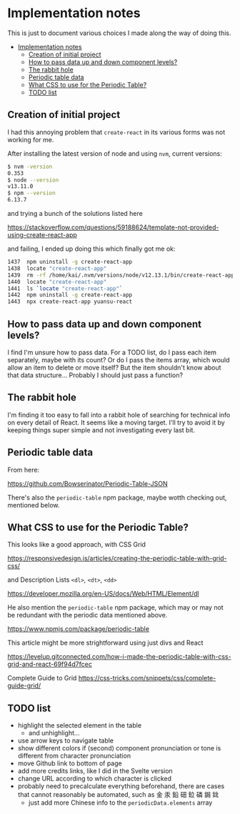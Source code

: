 # Implementation notes

This is just to document various choices I made along the way of doing this.

- [Implementation notes](#implementation-notes)
  - [Creation of initial project](#creation-of-initial-project)
  - [How to pass data up and down component levels?](#how-to-pass-data-up-and-down-component-levels)
  - [The rabbit hole](#the-rabbit-hole)
  - [Periodic table data](#periodic-table-data)
  - [What CSS to use for the Periodic Table?](#what-css-to-use-for-the-periodic-table)
  - [TODO list](#todo-list)

## Creation of initial project

I had this annoying problem that `create-react` in its various forms was not working for me.

After installing the latest version of node and using `nvm`, current versions:

```bash
$ nvm -version
0.353
$ node --version
v13.11.0
$ npm --version
6.13.7
```

and trying a bunch of the solutions listed here

https://stackoverflow.com/questions/59188624/template-not-provided-using-create-react-app

and failing, I ended up doing this which finally got me ok:

```bash
1437  npm uninstall -g create-react-app
1438  locate "create-react-app"
1439  rm -rf /home/kai/.nvm/versions/node/v12.13.1/bin/create-react-app /home/kai/.nvm/versions/node/v12.13.1/lib/node_modules/create-react-app /home/kai/node_modules/create-react-app  /home/kai/node_modules/.bin/create-react-app
1440  locate "create-react-app"
1441  ls `locate "create-react-app"`
1442  npm uninstall -g create-react-app
1443  npx create-react-app yuansu-react      
```

## How to pass data up and down component levels?

I find I'm unsure how to pass data. For a TODO list, do I pass each item separately, maybe with its count? Or do I pass the items array, which would allow an item to delete or move itself? But the item shouldn't know about that data structure... Probably I should just pass a function?

## The rabbit hole

I'm finding it too easy to fall into a rabbit hole of searching for technical info on every detail of React. It seems like a moving target. I'll try to avoid it by keeping things super simple and not investigating every last bit.

## Periodic table data

From here:

https://github.com/Bowserinator/Periodic-Table-JSON

There's also the `periodic-table` npm package, maybe wotth checking out, mentioned below.

## What CSS to use for the Periodic Table?

This looks like a good approach, with CSS Grid

https://responsivedesign.is/articles/creating-the-periodic-table-with-grid-css/

and Description Lists `<dl>`, `<dt>`, `<dd>`

https://developer.mozilla.org/en-US/docs/Web/HTML/Element/dl

He also mention the `periodic-table` npm package,
which may or may not be redundant with the periodic data
mentioned above.

https://www.npmjs.com/package/periodic-table

This article might be more strightforward using just divs and React

https://levelup.gitconnected.com/how-i-made-the-periodic-table-with-css-grid-and-react-69f94d7fcec

Complete Guide to Grid
https://css-tricks.com/snippets/css/complete-guide-grid/

## TODO list

- highlight the selected element in the table
  - and unhighlight...
- use arrow keys to navigate table
- show different colors if (second) component pronunciation or tone is different from character pronunciation
- move Github link to bottom of page
- add more credits links, like I did in the Svelte version 
- change URL according to which character is clicked
- probably need to precalculate everything beforehand, there are cases that cannot reasonably be automated, such as 金 汞 鉛 鿬 鉝 磷 鋦 鉳
  - just add more Chinese info to the `periodicData.elements` array
  